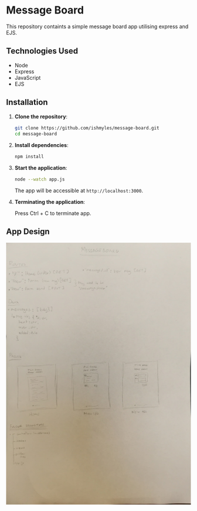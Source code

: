# Message Board

This repository containts a simple message board app utilising express and EJS.

## Technologies Used

- Node
- Express
- JavaScript
- EJS

## Installation

1. **Clone the repository**:

   ```bash
   git clone https://github.com/ishmyles/message-board.git
   cd message-board
   ```

2. **Install dependencies**:

   ```bash
   npm install
   ```

3. **Start the application**:

   ```bash
   node --watch app.js
   ```

   The app will be accessible at `http://localhost:3000`.

4. **Terminating the application**:

   Press Ctrl + C to terminate app.

## App Design

![](./DESIGN_FILES/MessageBoardDesign.jpg)
